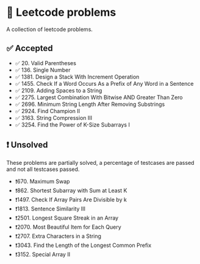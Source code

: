 # 🧩 Leetcode problems

A collection of leetcode problems.

## ✅ Accepted

- ✅ 20\. Valid Parentheses
- ✅ 136\. Single Number
- ✅ 1381\. Design a Stack With Increment Operation
- ✅ 1455\. Check If a Word Occurs As a Prefix of Any Word in a Sentence
- ✅ 2109\. Adding Spaces to a String
- ✅ 2275\. Largest Combination With Bitwise AND Greater Than Zero
- ✅ 2696\. Minimum String Length After Removing Substrings
- ✅ 2924\. Find Champion II
- ✅ 3163\. String Compression III
- ✅ 3254\. Find the Power of K-Size Subarrays I

## ❗ Unsolved

These problems are partially solved, a percentage of testcases are passed and
not all testcases passed.

- ❗670\. Maximum Swap
- ❗862\. Shortest Subarray with Sum at Least K
- ❗1497\. Check If Array Pairs Are Divisible by k
- ❗1813\. Sentence Similarity III
- ❗2501\. Longest Square Streak in an Array
- ❗2070\. Most Beautiful Item for Each Query
- ❗2707\. Extra Characters in a String
- ❗3043\. Find the Length of the Longest Common Prefix
- ❗3152\. Special Array II
